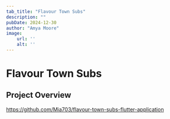 ```yaml
---
tab_title: "Flavour Town Subs"
description: ""
pubDate: 2024-12-30
author: "Amya Moore"
image:
    url: ''
    alt: ''
---
```


# Flavour Town Subs

## Project Overview

https://github.com/Mia703/flavour-town-subs-flutter-application